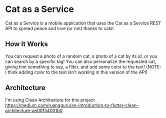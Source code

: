 # Cat as a Service

Cat as a Service is a mobile application that uses the Cat as a Service REST API to spread peace and love (or not) thanks to cats!

## How It Works

You can request a photo of a random cat, a photo of a cat by its id, or you can search by a specific tag! You can also personalize the requested cat, giving him something to say, a filter, and add some color to the text! (NOTE: I think adding color to the text isn't working in this version of the API)

## Architecture

I'm using Clean Architexture for this project https://medium.com/ruangguru/an-introduction-to-flutter-clean-architecture-ae00154001b0
